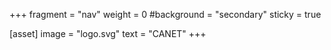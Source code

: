 +++
fragment = "nav"
weight = 0
#background = "secondary"
sticky = true

[asset]
  image = "logo.svg"
  text = "CANET"
+++
